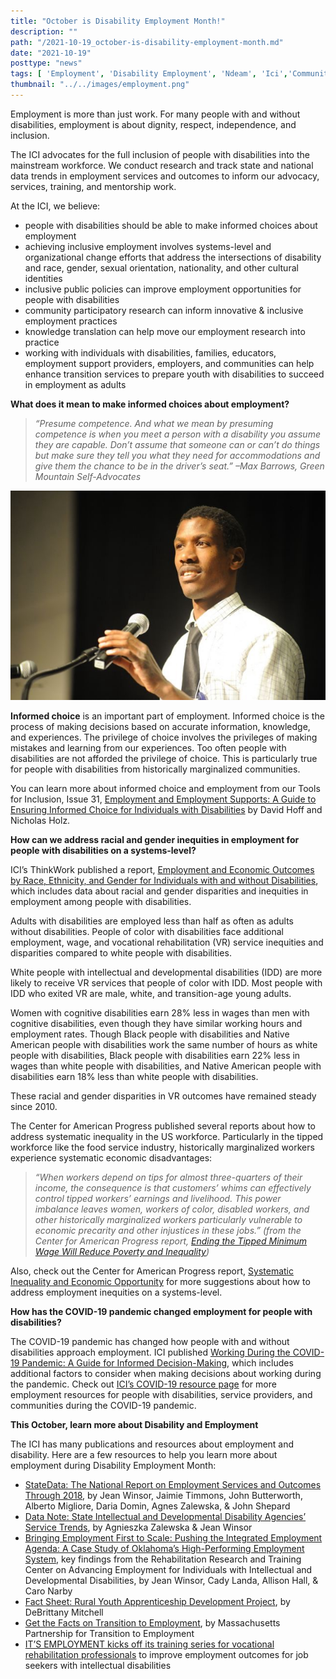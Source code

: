 ```yaml
---
title: "October is Disability Employment Month!"
description: ""
path: "/2021-10-19_october-is-disability-employment-month.md"
date: "2021-10-19"
posttype: "news"
tags: [ 'Employment', 'Disability Employment', 'Ndeam', 'Ici','Community Inclusion']
thumbnail: "../../images/employment.png"
---
```



Employment is more than just work. For many people with and without disabilities, employment is about dignity, respect, independence, and inclusion.

The ICI advocates for the full inclusion of people with disabilities into the mainstream workforce. We conduct research and track state and national data trends in employment services and outcomes to inform our advocacy, services, training, and mentorship work.

At the ICI, we believe:

*   people with disabilities should be able to make informed choices about employment
*   achieving inclusive employment involves systems-level and organizational change efforts that address the intersections of disability and race, gender, sexual orientation, nationality, and other cultural identities
*   inclusive public policies can improve employment opportunities for people with disabilities
*   community participatory research can inform innovative & inclusive employment practices
*   knowledge translation can help move our employment research into practice
*   working with individuals with disabilities, families, educators, employment support providers, employers, and communities can help enhance transition services to prepare youth with disabilities to succeed in employment as adults

**What does it mean to make informed choices about employment?**

> _“Presume competence. And what we mean by presuming competence is when you meet a person with a disability you assume they are capable. Don’t assume that someone can or can’t do things but make sure they tell you what they need for accommodations and give them the chance to be in the driver’s seat.” –Max Barrows, Green Mountain Self-Advocates_

![Max Barrows, a Black man wearing a white checked shirt and a black tie with his hand on a microphone, presenting at the SABE conference](../../images/max-barrows.jpeg "Max Barrows presenting at the SABE conference") 

**Informed choice** is an important part of employment. Informed choice is the process of making decisions based on accurate information, knowledge, and experiences. The privilege of choice involves the privileges of making mistakes and learning from our experiences. Too often people with disabilities are not afforded the privilege of choice. This is particularly true for people with disabilities from historically marginalized communities.

You can learn more about informed choice and employment from our Tools for Inclusion, Issue 31, [Employment and Employment Supports: A Guide to Ensuring Informed Choice for Individuals with Disabilities](https://archive.communityinclusion.org/pdf/TO31_F.pdf) by David Hoff and Nicholas Holz.

**How can we address racial and gender inequities in employment for people with disabilities on a systems-level?**

ICI’s ThinkWork published a report, [Employment and Economic Outcomes by Race, Ethnicity, and Gender for Individuals with and without Disabilities](https://www.thinkwork.org/sites/default/files/files/trends_2017_F2b.pdf), which includes data about racial and gender disparities and inequities in employment among people with disabilities.

Adults with disabilities are employed less than half as often as adults without disabilities. People of color with disabilities face additional employment, wage, and vocational rehabilitation (VR) service inequities and disparities compared to white people with disabilities.

White people with intellectual and developmental disabilities (IDD) are more likely to receive VR services that people of color with IDD. Most people with IDD who exited VR are male, white, and transition-age young adults.

Women with cognitive disabilities earn 28% less in wages than men with cognitive disabilities, even though they have similar working hours and employment rates. Though Black people with disabilities and Native American people with disabilities work the same number of hours as white people with disabilities, Black people with disabilities earn 22% less in wages than white people with disabilities, and Native American people with disabilities earn 18% less than white people with disabilities.

These racial and gender disparities in VR outcomes have remained steady since 2010.

The Center for American Progress published several reports about how to address systematic inequality in the US workforce. Particularly in the tipped workforce like the food service industry, historically marginalized workers experience systematic economic disadvantages:

> _“When workers depend on tips for almost three-quarters of their income, the consequence is that customers’ whims can effectively control tipped workers’ earnings and livelihood. This power imbalance leaves women, workers of color, disabled workers, and other historically marginalized workers particularly vulnerable to economic precarity and other injustices in these jobs.” (from the Center for American Progress report,_ [_Ending the Tipped Minimum Wage Will Reduce Poverty and Inequality_](https://www.americanprogress.org/issues/poverty/reports/2021/03/30/497673/ending-tipped-minimum-wage-will-reduce-poverty-inequality/)_)_

Also, check out the Center for American Progress report, [Systematic Inequality and Economic Opportunity](https://www.americanprogress.org/issues/race/reports/2019/08/07/472910/systematic-inequality-economic-opportunity/) for more suggestions about how to address employment inequities on a systems-level.

**How has the COVID-19 pandemic changed employment for people with disabilities?**

The COVID-19 pandemic has changed how people with and without disabilities approach employment. ICI published [Working During the COVID-19 Pandemic: A Guide for Informed Decision-Making](https://covid19.communityinclusion.org/pdf/TO33_COVID_F.pdf), which includes additional factors to consider when making decisions about working during the pandemic. Check out [ICI’s COVID-19 resource page](https://covid19.communityinclusion.org/) for more employment resources for people with disabilities, service providers, and communities during the COVID-19 pandemic.

**This October, learn more about Disability and Employment**

The ICI has many publications and resources about employment and disability. Here are a few resources to help you learn more about employment during Disability Employment Month:

*   [StateData: The National Report on Employment Services and Outcomes Through 2018](https://www.thinkwork.org/sites/default/files/files/state_data_2021_F%5B3%5D.pdf), by Jean Winsor, Jaimie Timmons, John Butterworth, Alberto Migliore, Daria Domin, Agnes Zalewska, & John Shepard
*   [Data Note: State Intellectual and Developmental Disability Agencies’ Service Trends](https://scholarworks.umb.edu/cgi/viewcontent.cgi?article=1089&context=thinkwork), by Agnieszka Zalewska & Jean Winsor
*   [Bringing Employment First to Scale: Pushing the Integrated Employment Agenda: A Case Study of Oklahoma’s High-Performing Employment System](https://www.thinkwork.org/sites/default/files/files/OK%20RRTC%20brief%20ISSUE22_F.pdf), key findings from the Rehabilitation Research and Training Center on Advancing Employment for Individuals with Intellectual and Developmental Disabilities, by Jean Winsor, Cady Landa, Allison Hall, & Caro Narby
*   [Fact Sheet: Rural Youth Apprenticeship Development Project](https://www.explorevr.org/sites/explorevr.org/files/files/RYAD_fact%20sheet4%20(2).pdf), by DeBrittany Mitchell
*   [Get the Facts on Transition to Employment](https://employmentfirstma.org/files/getfacts_1_F.pdf), by Massachusetts Partnership for Transition to Employment
*   [IT’S EMPLOYMENT kicks off its training series for vocational rehabilitation professionals](https://communityinclusion.medium.com/?p=e04a64305904) to improve employment outcomes for job seekers with intellectual disabilities